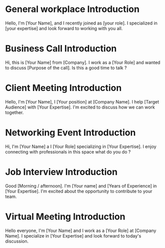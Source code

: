 
# General workplace Introduction

Hello, I'm [Your Name], and I recently joined as [your role]. I specialized in [your expertise] and look  forward to working with you all.

# Business Call Introduction

Hi, this is [Your Name] from [Company]. I work as a [Your Role] and wanted to discuss [Purpose of the call]. Is this a good time to talk ?

# Client Meeting Introduction

Hello, I'm [Your Name], I [Your position] at [Company Name]. I help [Target Audience] with [Your Expertise]. I'm excited to discuss how we can work together.

# Networking Event Introduction

Hi, I'm [Your Name] a I [Your Role] specializing in [Your Expertise]. I enjoy connecting with professionals in this space what do you do ?

# Job Interview Introduction

Good [Morning / afternoon]. I'm [Your  name] and [Years of Experience] in [Your Expertise]. I'm excited about the opportunity to contribute to your team.

# Virtual Meeting Introduction

Hello everyone, I'm [Your Name] and I work as a [Your Role] at [Company Name].
I specialize in [Your Expertise] and look forward to today's discussion.